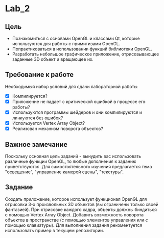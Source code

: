 # Lab_2
## Цель
* Познакомиться с основами OpenGL и классами Qt, которые используются для работы с примитивами OpenGL.
* Попрактиковаться в использовании функций библиотеки OpenGL.
* Разработать небольшое графическое приложение, отрисовывающее заданные 3D объект и вращающее их.

## Требование к работе
Необходимый набор условий для сдачи лабораторной работы:
- [x] Компилируется?
- [x] Приложение не падает с критической ошибкой в процессе его работы?
- [x] Используются программы шейдеров и они компилируются и линкуются без ошибок?
- [x] Используется Vertex Array Object?
- [x] Реализован механизм поворота объектов?

## Важное замечание
Поскольку основная цель заданий - вынудить вас использовать различные функции OpenGL, то любые дополнения к заданию приветствуются. Для самостоятельного изучения предлагается тема "освещение", "управление камерой сцены", "текстуры".

## Задание
Создать приложение, которое использует функционал OpenGL для отрисовки 3-х произвольных 3D объектов (вы ограничены только своей фантазией). При отрисовке каждого кадра, объекты должны биндиться с помощью Vertex Array Object. Добавить возможность поворота объектов в пространстве (с помощью элементов управления или с помощью клавиатуры). Для выполнения задания рекоментуется использовать пример в текущем репозитории.
